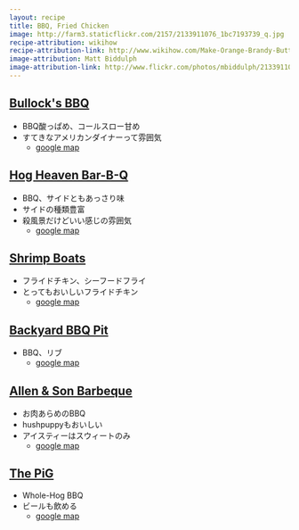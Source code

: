 ```yaml
---
layout: recipe
title: BBQ, Fried Chicken
image: http://farm3.staticflickr.com/2157/2133911076_1bc7193739_q.jpg
recipe-attribution: wikihow
recipe-attribution-link: http://www.wikihow.com/Make-Orange-Brandy-Butter
image-attribution: Matt Biddulph
image-attribution-link: http://www.flickr.com/photos/mbiddulph/2133911076/
---
```


## [Bullock's BBQ](http://www.bullocksbbq.com/)
* BBQ酸っぱめ、コールスロー甘め
* すてきなアメリカンダイナーって雰囲気
    * [google map](https://maps.google.com/maps?q=bullock%27s+bbq+durham+nc&ll=36.021267,-78.9449&spn=0.007896,0.013797&client=ubuntu-browser&t=m&z=16&iwloc=A)

## [Hog Heaven Bar-B-Q](http://www.hogheavenbarbecue.com/)
* BBQ、サイドともあっさり味
* サイドの種類豊富
* 殺風景だけどいい感じの雰囲気
     * [google map](*https://www.google.com/maps/place/Hog+Heaven+Bar-B-Q/@36.026591,-78.923381,15z/data=!4m2!3m1!1s0x0:0x5b97a713787699c4)

## [Shrimp Boats](http://www.shrimpboatsdurham.com/)
* フライドチキン、シーフードフライ
* とってもおいしいフライドチキン
    * [google map](https://www.google.com/maps/place/Shrimp+Boats/@35.9740878,-78.9291499,15z/data=!4m2!3m1!1s0x0:0x4e62440956acc31a?sa=X&ved=0CI0BEPwSMA1qFQoTCJSZz7zh1MYCFUQ8PgodOzoKsQ)

## [Backyard BBQ Pit](http://www.yelp.com/biz/backyard-bbq-pit-durham)
* BBQ、リブ
    * [google map](https://www.google.com/maps/place/Backyard+BBQ+Pit/@35.8940593,-78.8976605,17z/data=!3m1!4b1!4m2!3m1!1s0x89acef11086b1a93:0x90bcd640a49ecf2a)

## [Allen & Son Barbeque](http://www.yelp.com/biz/allen-and-son-bar-b-que-chapel-hill)
* お肉あらめのBBQ
* hushpuppyもおいしい
* アイスティーはスウィートのみ
    * [google map](https://www.google.com/maps/place/Allen+%26+Son+Barbeque/@35.9903786,-79.07238,15z/data=!4m2!3m1!1s0x89acdc4e40468ab1:0xc836292d171e73e1)

## [The PiG](http://thepigrestaurant.com/)
* Whole-Hog BBQ
* ビールも飲める
    * [google map](https://www.google.com/maps/place/The+Pig/@35.9903786,-79.07238,11z/data=!4m6!1m3!3m2!1s0x0000000000000000:0xb26a53ff532a282e!2sThe+Pig!3m1!1s0x0000000000000000:0xb26a53ff532a282e)


